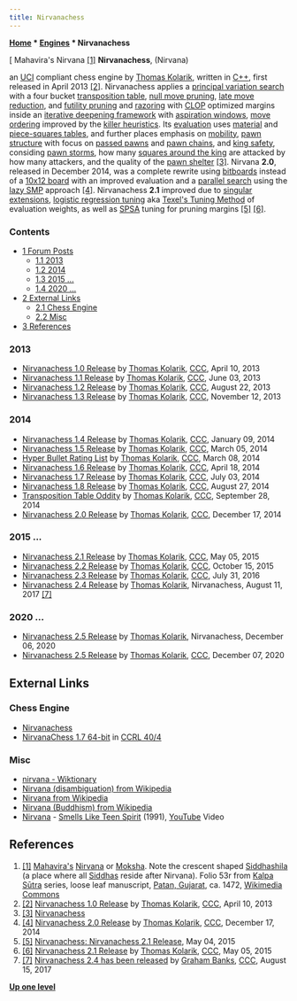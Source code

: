 ```yaml
---
title: Nirvanachess
---
```

**[Home](Home "Home") \* [Engines](Engines "Engines") \* Nirvanachess**



[ Mahavira's Nirvana <a id="cite-note-1" href="#cite-ref-1">[1]</a>
**Nirvanachess**, (Nirvana)  

an [UCI](UCI "UCI") compliant chess engine by [Thomas Kolarik](Thomas_Kolarik "Thomas Kolarik"), written in [C++](Cpp "Cpp"), first released in April 2013 <a id="cite-note-2" href="#cite-ref-2">[2]</a>. Nirvanachess applies a [principal variation search](Principal_Variation_Search "Principal Variation Search") with a four bucket [transposition table](Transposition_Table "Transposition Table"), [null move pruning](Null_Move_Pruning "Null Move Pruning"), [late move reduction](Late_Move_Reductions "Late Move Reductions"), and [futility pruning](Futility_Pruning "Futility Pruning") and [razoring](Razoring "Razoring") with [CLOP](CLOP "CLOP") optimized margins inside an [iterative deepening framework](Iterative_Deepening "Iterative Deepening") with [aspiration windows](Aspiration_Windows "Aspiration Windows"), [move ordering](Move_Ordering "Move Ordering") improved by the [killer heuristics](Killer_Heuristic "Killer Heuristic"). Its [evaluation](Evaluation "Evaluation") uses [material](Material "Material") and [piece-squares tables](Piece-Square_Tables "Piece-Square Tables"), and further places emphasis on [mobility](Mobility "Mobility"), [pawn structure](Pawn_Structure "Pawn Structure") with focus on [passed pawns](Passed_Pawn "Passed Pawn") and [pawn chains](Pawn_Chain "Pawn Chain"), and [king safety](King_Safety "King Safety"), considing [pawn storms](King_Safety#PawnStorm "King Safety"), how many [squares around the king](King_Pattern#KingAttacks "King Pattern") are attacked by how many attackers, and the quality of the [pawn shelter](King_Safety#PawnShield "King Safety") <a id="cite-note-3" href="#cite-ref-3">[3]</a>. Nirvana **2.0**, released in December 2014, was a complete rewrite using [bitboards](Bitboards "Bitboards") instead of a [10x12 board](10x12_Board "10x12 Board") with an improved evaluation and a [parallel search](Parallel_Search "Parallel Search") using the [lazy SMP](Lazy_SMP "Lazy SMP") approach <a id="cite-note-4" href="#cite-ref-4">[4]</a>. Nirvanachess **2.1** improved due to [singular extensions](Singular_Extensions#RestrictedSE "Singular Extensions"), [logistic regression tuning](Automated_Tuning#LogisticRegression "Automated Tuning") aka [Texel's Tuning Method](Texel%27s_Tuning_Method "Texel's Tuning Method") of evaluation weights, as well as [SPSA](SPSA "SPSA") tuning for pruning margins <a id="cite-note-5" href="#cite-ref-5">[5]</a> <a id="cite-note-6" href="#cite-ref-6">[6]</a>. 



### Contents


* [1 Forum Posts](#forum-posts)
	+ [1.1 2013](#2013)
	+ [1.2 2014](#2014)
	+ [1.3 2015 ...](#2015-...)
	+ [1.4 2020 ...](#2020-...)
* [2 External Links](#external-links)
	+ [2.1 Chess Engine](#chess-engine)
	+ [2.2 Misc](#misc)
* [3 References](#references)






### 2013


* [Nirvanachess 1.0 Release](http://www.talkchess.com/forum/viewtopic.php?t=47750) by [Thomas Kolarik](Thomas_Kolarik "Thomas Kolarik"), [CCC](CCC "CCC"), April 10, 2013
* [Nirvanachess 1.1 Release](http://www.talkchess.com/forum/viewtopic.php?t=48186) by [Thomas Kolarik](Thomas_Kolarik "Thomas Kolarik"), [CCC](CCC "CCC"), June 03, 2013
* [Nirvanachess 1.2 Release](http://www.talkchess.com/forum/viewtopic.php?t=49053) by [Thomas Kolarik](Thomas_Kolarik "Thomas Kolarik"), [CCC](CCC "CCC"), August 22, 2013
* [Nirvanachess 1.3 Release](http://www.talkchess.com/forum/viewtopic.php?t=50039) by [Thomas Kolarik](Thomas_Kolarik "Thomas Kolarik"), [CCC](CCC "CCC"), November 12, 2013


### 2014


* [Nirvanachess 1.4 Release](http://www.talkchess.com/forum/viewtopic.php?t=50839) by [Thomas Kolarik](Thomas_Kolarik "Thomas Kolarik"), [CCC](CCC "CCC"), January 09, 2014
* [Nirvanachess 1.5 Release](http://www.talkchess.com/forum/viewtopic.php?t=51500) by [Thomas Kolarik](Thomas_Kolarik "Thomas Kolarik"), [CCC](CCC "CCC"), March 05, 2014
* [Hyper Bullet Rating List](http://www.talkchess.com/forum/viewtopic.php?p=560787) by [Thomas Kolarik](Thomas_Kolarik "Thomas Kolarik"), [CCC](CCC "CCC"), March 08, 2014
* [Nirvanachess 1.6 Release](http://www.talkchess.com/forum/viewtopic.php?t=52041) by [Thomas Kolarik](Thomas_Kolarik "Thomas Kolarik"), [CCC](CCC "CCC"), April 18, 2014
* [Nirvanachess 1.7 Release](http://www.talkchess.com/forum/viewtopic.php?t=52846) by [Thomas Kolarik](Thomas_Kolarik "Thomas Kolarik"), [CCC](CCC "CCC"), July 03, 2014
* [Nirvanachess 1.8 Release](http://www.talkchess.com/forum/viewtopic.php?t=53448) by [Thomas Kolarik](Thomas_Kolarik "Thomas Kolarik"), [CCC](CCC "CCC"), August 27, 2014
* [Transposition Table Oddity](http://www.talkchess.com/forum/viewtopic.php?p=590030) by [Thomas Kolarik](Thomas_Kolarik "Thomas Kolarik"), [CCC](CCC "CCC"), September 28, 2014
* [Nirvanachess 2.0 Release](http://www.talkchess.com/forum/viewtopic.php?t=54671) by [Thomas Kolarik](Thomas_Kolarik "Thomas Kolarik"), [CCC](CCC "CCC"), December 17, 2014


### 2015 ...


* [Nirvanachess 2.1 Release](http://www.talkchess.com/forum/viewtopic.php?t=56239) by [Thomas Kolarik](Thomas_Kolarik "Thomas Kolarik"), [CCC](CCC "CCC"), May 05, 2015
* [Nirvanachess 2.2 Release](http://www.talkchess.com/forum/viewtopic.php?t=57948) by [Thomas Kolarik](Thomas_Kolarik "Thomas Kolarik"), [CCC](CCC "CCC"), October 15, 2015
* [Nirvanachess 2.3 Release](http://www.talkchess.com/forum/viewtopic.php?t=61001) by [Thomas Kolarik](Thomas_Kolarik "Thomas Kolarik"), [CCC](CCC "CCC"), July 31, 2016
* [Nirvanachess 2.4 Release](http://nirvanachess.blogspot.com/2017/08/nirvanachess-24-release.html) by [Thomas Kolarik](Thomas_Kolarik "Thomas Kolarik"), Nirvanachess, August 11, 2017 <a id="cite-note-7" href="#cite-ref-7">[7]</a>


### 2020 ...


* [Nirvanachess 2.5 Release](http://nirvanachess.blogspot.com/2020/12/nirvanachess-25-release.html) by [Thomas Kolarik](Thomas_Kolarik "Thomas Kolarik"), Nirvanachess, December 06, 2020
* [Nirvanachess 2.5 Release](http://www.talkchess.com/forum3/viewtopic.php?f=2&t=76012) by [Thomas Kolarik](Thomas_Kolarik "Thomas Kolarik"), [CCC](CCC "CCC"), December 07, 2020


## External Links


### Chess Engine


* [Nirvanachess](http://nirvanachess.blogspot.com/)
* [NirvanaChess 1.7 64-bit](http://www.computerchess.org.uk/ccrl/404/cgi/engine_details.cgi?match_length=30&each_game=1&print=Details&each_game=1&eng=NirvanaChess%201.7%2064-bit#NirvanaChess_1_7_64-bit) in [CCRL 40/4](CCRL "CCRL")


### Misc


* [nirvana - Wiktionary](https://en.wiktionary.org/wiki/nirvana)
* [Nirvana (disambiguation) from Wikipedia](https://en.wikipedia.org/wiki/Nirvana_%28disambiguation%29)
* [Nirvana from Wikipedia](https://en.wikipedia.org/wiki/Nirvana)
* [Nirvana (Buddhism) from Wikipedia](https://en.wikipedia.org/wiki/Nirvana_%28Buddhism%29)
* [Nirvana](Category:Nirvana "Category:Nirvana") - [Smells Like Teen Spirit](https://en.wikipedia.org/wiki/Smells_Like_Teen_Spirit) (1991), [YouTube](https://en.wikipedia.org/wiki/YouTube) Video


 
## References


1. <a id="cite-ref-1" href="#cite-note-1">[1]</a> [Mahavira's](https://en.wikipedia.org/wiki/Mahavira) [Nirvana](https://en.wikipedia.org/wiki/Nirvana) or [Moksha](https://en.wikipedia.org/wiki/Moksha). Note the crescent shaped [Siddhashila](https://en.wikipedia.org/wiki/Siddhashila) (a place where all [Siddhas](https://en.wikipedia.org/wiki/Siddha) reside after Nirvana). Folio 53r from [Kalpa Sūtra](https://en.wikipedia.org/wiki/Kalpa_S%C5%ABtra) series, loose leaf manuscript, [Patan, Gujarat](https://en.wikipedia.org/wiki/Patan,_Gujarat), ca. 1472, [Wikimedia Commons](https://en.wikipedia.org/wiki/Wikimedia_Commons)
2. <a id="cite-ref-2" href="#cite-note-2">[2]</a> [Nirvanachess 1.0 Release](http://www.talkchess.com/forum/viewtopic.php?t=47750) by [Thomas Kolarik](Thomas_Kolarik "Thomas Kolarik"), [CCC](CCC "CCC"), April 10, 2013
3. <a id="cite-ref-3" href="#cite-note-3">[3]</a> [Nirvanachess](http://nirvanachess.blogspot.com/)
4. <a id="cite-ref-4" href="#cite-note-4">[4]</a> [Nirvanachess 2.0 Release](http://www.talkchess.com/forum/viewtopic.php?t=54671) by [Thomas Kolarik](Thomas_Kolarik "Thomas Kolarik"), [CCC](CCC "CCC"), December 17, 2014
5. <a id="cite-ref-5" href="#cite-note-5">[5]</a> [Nirvanachess: Nirvanachess 2.1 Release](http://nirvanachess.blogspot.de/2015/05/nirvanachess-21-release.html), May 04, 2015
6. <a id="cite-ref-6" href="#cite-note-6">[6]</a> [Nirvanachess 2.1 Release](http://www.talkchess.com/forum/viewtopic.php?t=56239) by [Thomas Kolarik](Thomas_Kolarik "Thomas Kolarik"), [CCC](CCC "CCC"), May 05, 2015
7. <a id="cite-ref-7" href="#cite-note-7">[7]</a> [Nirvanachess 2.4 has been released](http://www.talkchess.com/forum/viewtopic.php?t=64904) by [Graham Banks](Graham_Banks "Graham Banks"), [CCC](CCC "CCC"), August 15, 2017

**[Up one level](Engines "Engines")**







 
